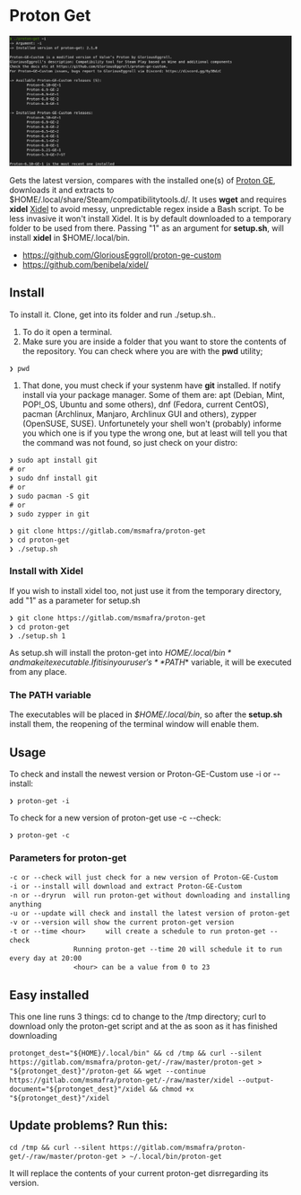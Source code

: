 # Proton Get

![Proton GE Downloader](images/proton-get.png)

Gets the latest version, compares with the installed one(s) of [Proton GE](https://github.com/GloriousEggroll/proton-ge-custom), downloads it and extracts to $HOME/.local/share/Steam/compatibilitytools.d/. It uses __wget__ and requires __xidel__ [Xidel](https://github.com/benibela/xidel/) to avoid messy, unpredictable regex inside a Bash script. To be less invasive it won't install Xidel. It is by default downloaded to a temporary folder to be used from there. Passing "1" as an argument for __setup.sh__, will install __xidel__ in $HOME/.local/bin.

- https://github.com/GloriousEggroll/proton-ge-custom
- https://github.com/benibela/xidel/


## Install
To install it. Clone, get into its folder and run ./setup.sh..
1. To do it open a terminal.
1. Make sure you are inside a folder that you want to store the contents of the repository. You can check where you are with the __pwd__ utility;
```
❯ pwd
```
1. That done, you must check if your systenm have __git__ installed. If notify install via your package manager. Some of them are: apt (Debian, Mint, POP!_OS, Ubuntu and some others), dnf (Fedora, current CentOS), pacman (Archlinux, Manjaro, Archlinux GUI and others), zypper (OpenSUSE, SUSE). Unfortunetely your shell won't (probably) informe you which one is if you type the wrong one, but at least will tell you that the command was not found, so just check on your distro:
```
❯ sudo apt install git
# or
❯ sudo dnf install git
# or
❯ sudo pacman -S git
# or
❯ sudo zypper in git
```
```
❯ git clone https://gitlab.com/msmafra/proton-get
❯ cd proton-get
❯ ./setup.sh
```

### Install with Xidel
If you wish to install xidel too, not just use it from the temporary directory, add "1" as a parameter for setup.sh

```
❯ git clone https://gitlab.com/msmafra/proton-get
❯ cd proton-get
❯ ./setup.sh 1
```

As setup.sh will install the proton-get into *$HOME/.local/bin* and make it executable. If it is in your user's **$PATH** variable, it will be executed from any place.

### The PATH variable
The executables will be placed in *$HOME/.local/bin*, so after the **setup.sh** install them, the reopening of the terminal window will enable them.

## Usage
To check and install the newest version or Proton-GE-Custom use -i or --install:
```
❯ proton-get -i
```
To check for a new version of proton-get use -c --check:

```
❯ proton-get -c
```

### Parameters for proton-get
```
-c or --check will just check for a new version of Proton-GE-Custom
-i or --install will download and extract Proton-GE-Custom
-n or --dryrun  will run proton-get without downloading and installing anything
-u or --update will check and install the latest version of proton-get
-v or --version will show the current proton-get version
-t or --time <hour>		will create a schedule to run proton-get --check
                Running proton-get --time 20 will schedule it to run every day at 20:00
                <hour> can be a value from 0 to 23
```
## Easy installed
This one line runs 3 things: cd to change to the /tmp directory; curl to download only the proton-get script and at the as soon as it has finished downloading
```
protonget_dest="${HOME}/.local/bin" && cd /tmp && curl --silent https://gitlab.com/msmafra/proton-get/-/raw/master/proton-get > "${protonget_dest}"/proton-get && wget --continue https://gitlab.com/msmafra/proton-get/-/raw/master/xidel --output-document="${protonget_dest}"/xidel && chmod +x "${protonget_dest}"/xidel
```

## Update problems? Run this:

```
cd /tmp && curl --silent https://gitlab.com/msmafra/proton-get/-/raw/master/proton-get > ~/.local/bin/proton-get
```

It will replace the contents of your current proton-get disrregarding its version.
